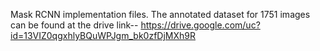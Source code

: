 Mask RCNN implementation files.
The annotated dataset for 1751 images can be found at the drive link--
https://drive.google.com/uc?id=13VIZ0qgxhlyBQuWPJgm_bk0zfDjMXh9R
